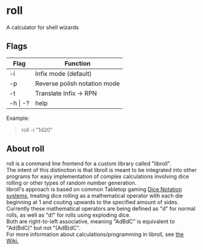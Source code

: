 # roll
A calculator for shell wizards

## Flags

|Flag |Function
|--- |---
|-i |Infix mode (default) 
|-p |Reverse polish notation mode
|-t |Translate Infix -> RPN
|-h \| -? |help

Example:
> roll -i "1d20"


## About roll

roll is a command line frontend for a custom library called "libroll". \
The intent of this distinction is that libroll is meant to be integrated into other programs for easy implementation of complex calculations involving dice rolling or other types of random number generation. \
libroll's approach is based on common Tabletop gaming [Dice Notation systems]( https://en.wikipedia.org/wiki/Dice_notation/ ), treating dice rolling as a mathematical operator with each die beginning at 1 and couting upwards to the specified amount of sides. \
Currently these mathematical operators are being defined as "d" for normal rolls, as well as "d!" for rolls using exploding dice. \
Both are right-to-left associative, meaning "AdBdC" is equivalent to "Ad(BdC)" but not "(AdB)dC". \
For more information about calculations/programming in libroll, see [the Wiki.](http://www.github.com/zibonbadi/roll/wiki/Home)

